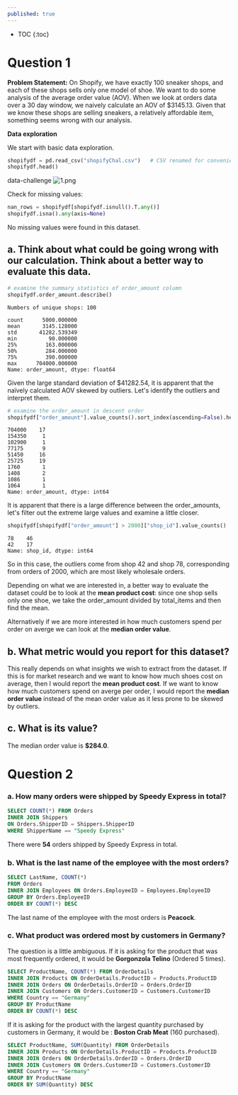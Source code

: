 ```yaml
---
published: true
---
```

* TOC
{:toc}
# Question 1 

**Problem Statement:** On Shopify, we have exactly 100 sneaker shops, and each of these shops sells only one model of shoe. We want to do some analysis of the average order value (AOV). When we look at orders data over a 30 day window, we naively calculate an AOV of $3145.13. Given that we know these shops are selling sneakers, a relatively affordable item, something seems wrong with our analysis. 

**Data exploration**

We start with basic data exploration.

```python
shopifydf = pd.read_csv("shopifyChal.csv")   # CSV renamed for convenience
shopifydf.head()
```

data-challenge
![1.png]({{site.baseurl}}/images/ShopifyChallenge/1.png)


Check for missing values:

```python
nan_rows = shopifydf[shopifydf.isnull().T.any()]
shopifydf.isna().any(axis=None)
```
No missing values were found in this dataset.

## a. Think about what could be going wrong with our calculation. Think about a better way to evaluate this data. 

```python
# examine the summary statistics of order_amount column
shopifydf.order_amount.describe()
```

    Numbers of unique shops: 100

    count      5000.000000
    mean       3145.128000
    std       41282.539349
    min          90.000000
    25%         163.000000
    50%         284.000000
    75%         390.000000
    max      704000.000000
    Name: order_amount, dtype: float64


Given the large standard deviation of $41282.54, it is apparent that the naïvely calculated AOV skewed by outliers. Let's identify the outliers and interpret them.

```python
# examine the order_amount in descent order
shopifydf["order_amount"].value_counts().sort_index(ascending=False).head(20)
```

    704000    17
    154350     1
    102900     1
    77175      9
    51450     16
    25725     19
    1760       1
    1408       2
    1086       1
    1064       1
    Name: order_amount, dtype: int64
    
It is apparent that there is a large difference between the order_amounts, let's filter out the extreme large values and examine a little closer.

```python
shopifydf[shopifydf["order_amount"] > 2000]["shop_id"].value_counts()
```

    78    46
    42    17
    Name: shop_id, dtype: int64
    
So in this case, the outliers come from shop 42 and shop 78, corresponding from orders of 2000, which are most likely wholesale orders. 

Depending on what we are interested in, a better way to evaluate the dataset could be to look at the **mean product cost**: since one shop sells only one shoe, we take the 
order_amount divided by total_items and then find the mean. 

Alternatively if we are more interested in how much customers spend per order on averge we can look at the **median order value**.

## b. What metric would you report for this dataset?

This really depends on what insights we wish to extract from the dataset. If this is for market research and we want to know how much shoes cost on average, then I would report the **mean product cost**. If we want to know how much customers spend on averge per order, I would report the **median order value** instead of the mean order value as it less prone to be skewed by outliers.

## c. What is its value?

The median order value is **$284.0**.

# Question 2
### a. How many orders were shipped by Speedy Express in total?

```sql
SELECT COUNT(*) FROM Orders 
INNER JOIN Shippers 
ON Orders.ShipperID = Shippers.ShipperID
WHERE ShipperName == "Speedy Express"
```

There were **54** orders shipped by Speedy Express in total.


### b. What is the last name of the employee with the most orders?

```sql
SELECT LastName, COUNT(*) 
FROM Orders 
INNER JOIN Employees ON Orders.EmployeeID = Employees.EmployeeID
GROUP BY Orders.EmployeeID
ORDER BY COUNT(*) DESC
```

The last name of the employee with the most orders is **Peacock**.


### c. What product was ordered most by customers in Germany?

The question is a little ambiguous. If it is asking for the product that was most frequently ordered, it would be **Gorgonzola Telino** (Ordered 5 times).

```sql
SELECT ProductName, COUNT(*) FROM OrderDetails
INNER JOIN Products ON OrderDetails.ProductID = Products.ProductID
INNER JOIN Orders ON OrderDetails.OrderID = Orders.OrderID
INNER JOIN Customers ON Orders.CustomerID = Customers.CustomerID
WHERE Country == "Germany"
GROUP BY ProductName
ORDER BY COUNT(*) DESC
```

If it is asking for the product with the largest quantity purchased by customers in Germany, it would be : **Boston Crab Meat** (160 purchased).

```sql
SELECT ProductName, SUM(Quantity) FROM OrderDetails
INNER JOIN Products ON OrderDetails.ProductID = Products.ProductID
INNER JOIN Orders ON OrderDetails.OrderID = Orders.OrderID
INNER JOIN Customers ON Orders.CustomerID = Customers.CustomerID
WHERE Country == "Germany"
GROUP BY ProductName
ORDER BY SUM(Quantity) DESC
```

